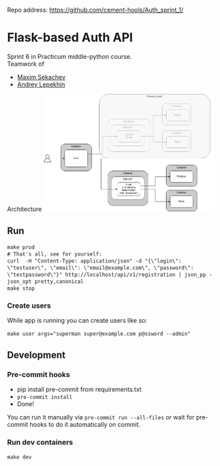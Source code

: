 Repo address:
https://github.com/cement-hools/Auth_sprint_1/

# Flask-based Auth API
Sprint 6 in Practicum middle-python course.  
Teamwork of
* [Maxim Sekachev ](https://github.com/cement-hools)
* [Andrey Lepekhin](https://github.com/andrey-lepekhin)

Architecture
[<img src="./schemas/architecture.jpeg" alt="Image of the process architecture" width="400px"/>](./schemas/architecture.jpeg) 

## Run
```
make prod
# That's all, see for yourself:
curl  -H "Content-Type: application/json" -d "{\"login\": \"testuser\", \"email\": \"email@example.com\", \"password\": \"testpassword\"}" http://localhost/api/v1/registration | json_pp -json_opt pretty,canonical
make stop
```

### Create users
While app is running you can create users like so:
```
make user args="superman super@example.com p@ssword --admin"
```

## Development
### Pre-commit hooks
* pip install pre-commit from requirements.txt
* `pre-commit install`
* Done!

You can run it manually via `pre-commit run --all-files` or wait for pre-commit hooks to do it automatically on commit.

### Run dev containers
```
make dev
```